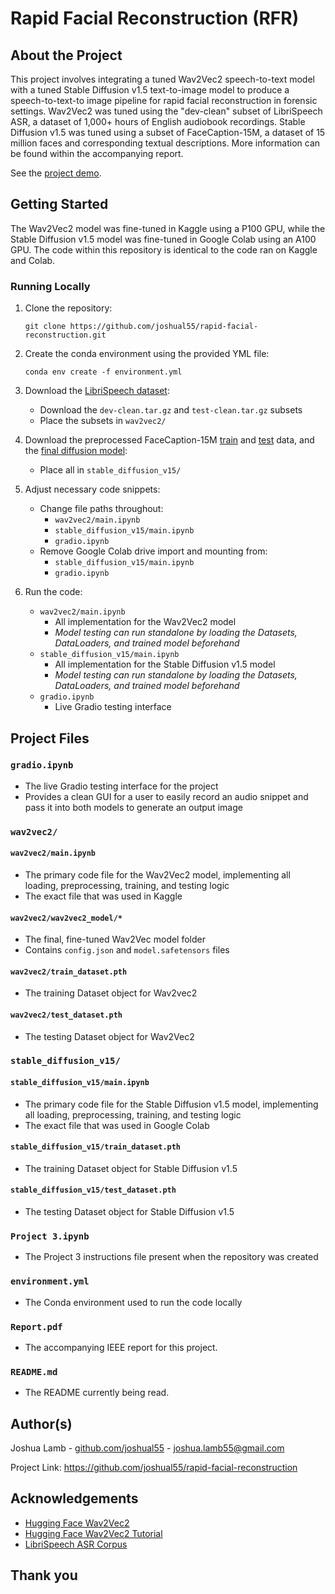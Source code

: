 
# Rapid Facial Reconstruction (RFR)

<!-- About the Project -->
## About the Project

This project involves integrating a tuned Wav2Vec2 speech-to-text model with a tuned Stable Diffusion v1.5 text-to-image model to produce a speech-to-text-to image pipeline for rapid facial reconstruction in forensic settings. Wav2Vec2 was tuned using the "dev-clean" subset of LibriSpeech ASR, a dataset of 1,000+ hours of English audiobook recordings. Stable Diffusion v1.5 was tuned using a subset of FaceCaption-15M, a dataset of 15 million faces and corresponding textual descriptions. More information can be found within the accompanying report.

See the [project demo](https://youtu.be/DYbUo5yk29Y).

<!-- Getting Started -->
## Getting Started

The Wav2Vec2 model was fine-tuned in Kaggle using a P100 GPU, while the Stable Diffusion v1.5 model was fine-tuned in Google Colab using an A100 GPU. The code within this repository is identical to the code ran on Kaggle and Colab.

### Running Locally

1. Clone the repository:
    
    ```git clone https://github.com/joshual55/rapid-facial-reconstruction.git```

2. Create the conda environment using the provided YML file:

    ```conda env create -f environment.yml```
    
3. Download the [LibriSpeech dataset](https://www.openslr.org/12): 
    - Download the ```dev-clean.tar.gz``` and ```test-clean.tar.gz``` subsets
    - Place the subsets in ```wav2vec2/```

4. Download the preprocessed FaceCaption-15M [train](https://drive.google.com/drive/folders/1d5lVzygHI7pkWo7dm-JQ2M5yanuGNVda?usp=sharing) and [test](https://drive.google.com/drive/folders/1hgcE79cba6-OTv-gq_3X8xPhRbMsWA2w?usp=sharing) data, and the [final diffusion model](https://drive.google.com/drive/folders/1BtmN4hGjbb-PRCHP_xdQpzvUjdS9IJGt?usp=sharing):
	- Place all in ```stable_diffusion_v15/```

5. Adjust necessary code snippets:
	- Change file paths throughout:
		-  ```wav2vec2/main.ipynb```
		- ```stable_diffusion_v15/main.ipynb```
		- ```gradio.ipynb```
	- Remove Google Colab drive import and mounting from:
		- ```stable_diffusion_v15/main.ipynb```
		- ```gradio.ipynb```

6. Run the code:
	- ```wav2vec2/main.ipynb```
		- All implementation for the Wav2Vec2 model
		- _Model testing can run standalone by loading the Datasets, DataLoaders, and trained model beforehand_
	- ```stable_diffusion_v15/main.ipynb```
		- All implementation for the Stable Diffusion v1.5 model
		- _Model testing can run standalone by loading the Datasets, DataLoaders, and trained model beforehand_
	-  ```gradio.ipynb```
		- Live Gradio testing interface

<!-- Files -->
## Project Files

### ```gradio.ipynb```

- The live Gradio testing interface for the project
- Provides a clean GUI for a user to easily record an audio snippet and pass it into both models to generate an output image

### ```wav2vec2/```

#### ```wav2vec2/main.ipynb```

- The primary code file for the Wav2Vec2 model, implementing all loading, preprocessing, training, and testing logic
- The exact file that was used in Kaggle

#### ```wav2vec2/wav2vec2_model/*```

- The final, fine-tuned Wav2Vec model folder
- Contains ```config.json``` and ```model.safetensors``` files

#### ```wav2vec2/train_dataset.pth```

- The training Dataset object for Wav2vec2

#### ```wav2vec2/test_dataset.pth```

- The testing Dataset object for Wav2Vec2

### ```stable_diffusion_v15/```

#### ```stable_diffusion_v15/main.ipynb```

- The primary code file for the Stable Diffusion v1.5 model, implementing all loading, preprocessing, training, and testing logic
- The exact file that was used in Google Colab

#### ```stable_diffusion_v15/train_dataset.pth```

- The training Dataset object for Stable Diffusion v1.5

#### ```stable_diffusion_v15/test_dataset.pth```

- The testing Dataset object for Stable Diffusion v1.5

### ```Project 3.ipynb```

- The Project 3 instructions file present when the repository was created

### ```environment.yml```

- The Conda environment used to run the code locally

### ```Report.pdf```

- The accompanying IEEE report for this project.

### ```README.md```

- The README currently being read.

<!-- Author(s) -->
## Author(s)

Joshua Lamb - [github.com/joshual55](https://github.com/joshual55) - joshua.lamb55@gmail.com

Project Link: https://github.com/joshual55/rapid-facial-reconstruction

<!-- Acknowledgements -->
## Acknowledgements

- [Hugging Face Wav2Vec2](https://huggingface.co/docs/transformers/en/model_doc/wav2vec2)
- [Hugging Face Wav2Vec2 Tutorial](https://huggingface.co/docs/transformers/tasks/asr)
- [LibriSpeech ASR Corpus](https://www.openslr.org/12)

<!-- Thank you -->
## Thank you
